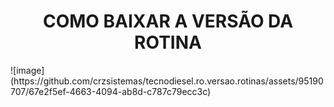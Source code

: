 <h1><center>COMO BAIXAR A VERSÃO DA ROTINA</center></h1>
![image](https://github.com/crzsistemas/tecnodiesel.ro.versao.rotinas/assets/95190707/67e2f5ef-4663-4094-ab8d-c787c79ecc3c)
